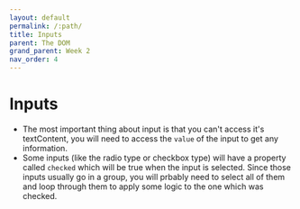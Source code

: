 ```yaml
---
layout: default
permalink: /:path/
title: Inputs
parent: The DOM
grand_parent: Week 2
nav_order: 4
---
```


# Inputs

- The most important thing about input is that you can't access it's textContent, you will need to access the `value` of the input to get any information.
- Some inputs (like the radio type or checkbox type) will have a property called `checked` which will be true when the input is selected. Since those inputs usually go in a group, you will prbably need to select all of them and loop through them to apply some logic to the one which was checked.
